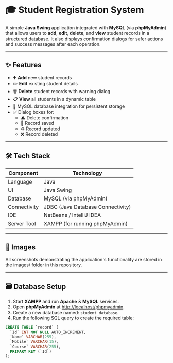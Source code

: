 # 🎓 Student Registration System

A simple **Java Swing** application integrated with **MySQL** (via **phpMyAdmin**) that allows users to **add**, **edit**, **delete**, and **view** student records in a structured database. It also displays confirmation dialogs for safer actions and success messages after each operation.

---

## ✨ **Features**

- ➕ **Add** new student records
- ✏️ **Edit** existing student details
- 🗑️ **Delete** student records with warning dialog
- 📋 **View** all students in a dynamic table
- 🔐 MySQL database integration for persistent storage
- ✅ Dialog boxes for:
  - ⚠️ Delete confirmation
  - 💾 Record saved
  - ♻️ Record updated
  - ❌ Record deleted

---

## 🛠️ **Tech Stack**

| Component     | Technology                         |
|----------------|-------------------------------------|
| Language       | Java                                |
| UI             | Java Swing                          |
| Database       | MySQL (via phpMyAdmin)              |
| Connectivity   | JDBC (Java Database Connectivity)   |
| IDE            | NetBeans / IntelliJ IDEA            |
| Server Tool    | XAMPP (for running phpMyAdmin)      |

---

## 📸 **Images**

All screenshots demonstrating the application's functionality are stored in the images/ folder in this repository.

---

## 🗃️ **Database Setup**

1. Start **XAMPP** and run **Apache** & **MySQL** services.
2. Open **phpMyAdmin** at [http://localhost/phpmyadmin](http://localhost/phpmyadmin).
3. Create a new database named: `student_database`.
4. Run the following SQL query to create the required table:

```sql
CREATE TABLE `record` (
  `Id` INT NOT NULL AUTO_INCREMENT,
  `Name` VARCHAR(255),
  `Mobile` VARCHAR(15),
  `Course` VARCHAR(255),
  PRIMARY KEY (`Id`)
);


